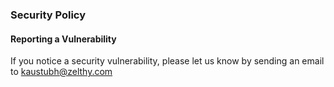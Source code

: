 ### Security Policy

#### Reporting a Vulnerability
If you notice a security vulnerability, please let us know by sending an email to kaustubh@zelthy.com
